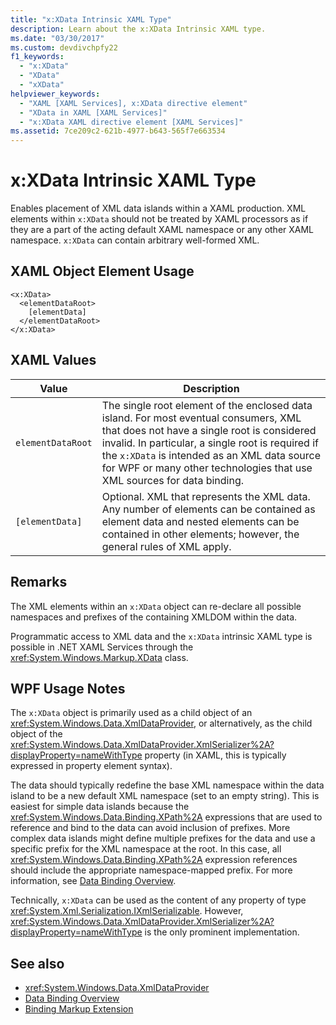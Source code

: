 ```yaml
---
title: "x:XData Intrinsic XAML Type"
description: Learn about the x:XData Intrinsic XAML type.
ms.date: "03/30/2017"
ms.custom: devdivchpfy22
f1_keywords: 
  - "x:XData"
  - "XData"
  - "xXData"
helpviewer_keywords: 
  - "XAML [XAML Services], x:XData directive element"
  - "XData in XAML [XAML Services]"
  - "x:XData XAML directive element [XAML Services]"
ms.assetid: 7ce209c2-621b-4977-b643-565f7e663534
---
```

# x:XData Intrinsic XAML Type
Enables placement of XML data islands within a XAML production. XML elements within `x:XData` should not be treated by XAML processors as if they are a part of the acting default XAML namespace or any other XAML namespace. `x:XData` can contain arbitrary well-formed XML.

## XAML Object Element Usage

```xaml
<x:XData>
  <elementDataRoot>
    [elementData]
  </elementDataRoot>
</x:XData>
```

## XAML Values

| Value | Description |
|-------|-------------|
|`elementDataRoot`|The single root element of the enclosed data island. For most eventual consumers, XML that does not have a single root is considered invalid. In particular, a single root is required if the `x:XData` is intended as an XML data source for WPF or many other technologies that use XML sources for data binding.|
|`[elementData]`|Optional. XML that represents the XML data. Any number of elements can be contained as element data and nested elements can be contained in other elements; however, the general rules of XML apply.|

## Remarks

The XML elements within an `x:XData` object can re-declare all possible namespaces and prefixes of the containing XMLDOM within the data.

Programmatic access to XML data and the `x:XData` intrinsic XAML type is possible in .NET XAML Services through the <xref:System.Windows.Markup.XData> class.

## WPF Usage Notes

The `x:XData` object is primarily used as a child object of an <xref:System.Windows.Data.XmlDataProvider>, or alternatively, as the child object of the <xref:System.Windows.Data.XmlDataProvider.XmlSerializer%2A?displayProperty=nameWithType> property (in XAML, this is typically expressed in property element syntax).

The data should typically redefine the base XML namespace within the data island to be a new default XML namespace (set to an empty string). This is easiest for simple data islands because the <xref:System.Windows.Data.Binding.XPath%2A> expressions that are used to reference and bind to the data can avoid inclusion of prefixes. More complex data islands might define multiple prefixes for the data and use a specific prefix for the XML namespace at the root. In this case, all <xref:System.Windows.Data.Binding.XPath%2A> expression references should include the appropriate namespace-mapped prefix. For more information, see [Data Binding Overview](../net/wpf/data/index.md?view=netdesktop-5.0&preserve-view=true).

Technically, `x:XData` can be used as the content of any property of type <xref:System.Xml.Serialization.IXmlSerializable>. However, <xref:System.Windows.Data.XmlDataProvider.XmlSerializer%2A?displayProperty=nameWithType> is the only prominent implementation.

## See also

- <xref:System.Windows.Data.XmlDataProvider>
- [Data Binding Overview](../net/wpf/data/index.md?view=netdesktop-5.0&preserve-view=true)
- [Binding Markup Extension](../framework/wpf/advanced/binding-markup-extension.md)
